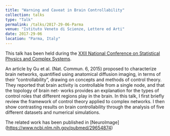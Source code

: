 ```yaml
---
title: "Warning and Caveat in Brain Controllability"
collection: talks
type: "Talk"
permalink: /talks/2017-29-06-Parma
venue: "Istituto Veneto di Scienze, Lettere ed Arti"
date: 2017-29-06
location: "Parma, Italy"
---
```


This talk has been held during the [XXII National Conference on Statistical Physics and Complex Systems](http://www.fis.unipr.it/stat/PARMA2017/welcome.html).

An article by Gu et al. (Nat. Commun. 6, 2015) proposed to characterize brain networks, quantified using anatomical diffusion imaging, in terms of their “controllability”, drawing on concepts and methods of control theory. They reported that brain activity is controllable from a single node, and that the topology of brain net- works provides an explanation for the types of control roles that different regions play in the brain. In this talk, I first briefly review the framework of control theory applied to complex networks. I then show contrasting results on brain controllability through the analysis of five different datasets and numerical simulations. 

The related work has been published in [NeuroImage] (https://www.ncbi.nlm.nih.gov/pubmed/29654874)

<!--ADD THAT THESE RESULTS HAVE BEEN INCLUDED IN THE PUBLICATIONS, WITH REFERENCES-->
